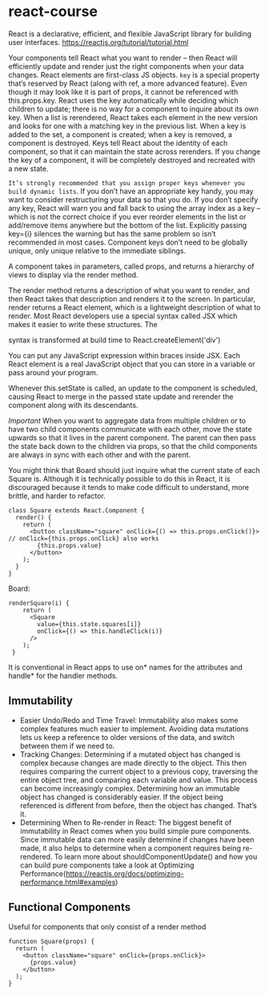 # react-course
React is a declarative, efficient, and flexible JavaScript library for building user interfaces.
https://reactjs.org/tutorial/tutorial.html

Your components tell React what you want to render – then React will efficiently update and render just the right components when your data changes.
React elements are first-class JS objects.
`key` is a special property that’s reserved by React (along with ref, a more advanced feature). Even though it may look like it is part of props, it cannot be referenced with this.props.key. React uses the key automatically while deciding which children to update; there is no way for a component to inquire about its own key.
When a list is rerendered, React takes each element in the new version and looks for one with a matching key in the previous list. When a key is added to the set, a component is created; when a key is removed, a component is destroyed. Keys tell React about the identity of each component, so that it can maintain the state across rerenders. If you change the key of a component, it will be completely destroyed and recreated with a new state.

`It’s strongly recommended that you assign proper keys whenever you build dynamic lists`. If you don’t have an appropriate key handy, you may want to consider restructuring your data so that you do. If you don’t specify any key, React will warn you and fall back to using the array index as a key – which is not the correct choice if you ever reorder elements in the list or add/remove items anywhere but the bottom of the list. Explicitly passing key={i} silences the warning but has the same problem so isn’t recommended in most cases. Component keys don’t need to be globally unique, only unique relative to the immediate siblings.

A component takes in parameters, called props, and returns a hierarchy of views to display via the render method.

The render method returns a description of what you want to render, and then React takes that description and renders it to the screen. In particular, render returns a React element, which is a lightweight description of what to render. Most React developers use a special syntax called JSX which makes it easier to write these structures. The <div /> syntax is transformed at build time to React.createElement('div')

You can put any JavaScript expression within braces inside JSX. Each React element is a real JavaScript object that you can store in a variable or pass around your program.

Whenever this.setState is called, an update to the component is scheduled, causing React to merge in the passed state update and rerender the component along with its descendants.

*Important*
When you want to aggregate data from multiple children or to have two child components communicate with each other, move the state upwards so that it lives in the parent component. The parent can then pass the state back down to the children via props, so that the child components are always in sync with each other and with the parent.

You might think that Board should just inquire what the current state of each Square is. Although it is technically possible to do this in React, it is discouraged because it tends to make code difficult to understand, more brittle, and harder to refactor.

```
class Square extends React.Component {
  render() {
    return (
      <button className="square" onClick={() => this.props.onClick()}> // onClick={this.props.onClick} also works
        {this.props.value}
      </button>
    );
  }
}
```

Board:
```
renderSquare(i) {
    return (
      <Square
        value={this.state.squares[i]}
        onClick={() => this.handleClick(i)}
      />
    );
 }
 ```
 
 It is conventional in React apps to use on* names for the attributes and handle* for the handler methods.

## Immutability
- Easier Undo/Redo and Time Travel: Immutability also makes some complex features much easier to implement. Avoiding data mutations lets us keep a reference to older versions of the data, and switch between them if we need to.
- Tracking Changes: Determining if a mutated object has changed is complex because changes are made directly to the object. This then requires comparing the current object to a previous copy, traversing the entire object tree, and comparing each variable and value. This process can become increasingly complex.
Determining how an immutable object has changed is considerably easier. If the object being referenced is different from before, then the object has changed. That’s it.
- Determining When to Re-render in React: The biggest benefit of immutability in React comes when you build simple pure components. Since immutable data can more easily determine if changes have been made, it also helps to determine when a component requires being re-rendered.
To learn more about shouldComponentUpdate() and how you can build pure components take a look at Optimizing Performance(https://reactjs.org/docs/optimizing-performance.html#examples)

## Functional Components
Useful for components that only consist of a render method
```
function Square(props) {
  return (
    <button className="square" onClick={props.onClick}>
      {props.value}
    </button>
  );
}
```
